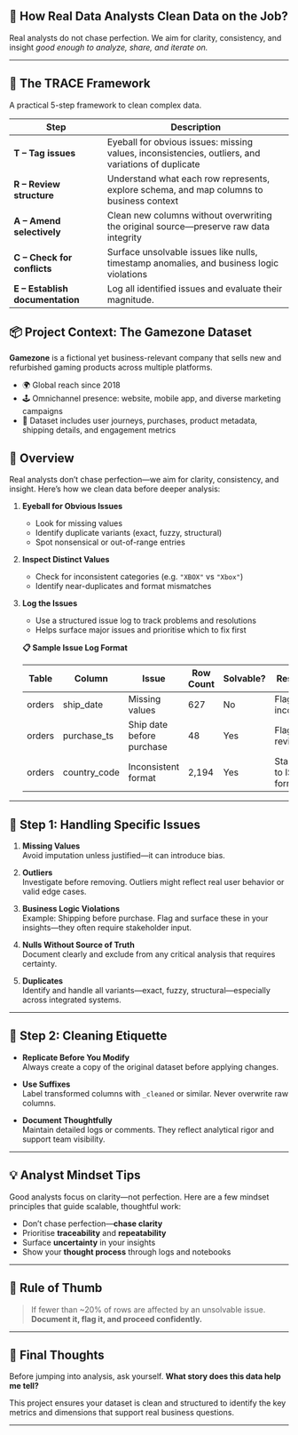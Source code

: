 ## 🧼 How Real Data Analysts Clean Data on the Job?

Real analysts do not chase perfection. We aim for clarity, consistency, and insight *good enough to analyze, share, and iterate on.*

---

## 🧱 The TRACE Framework
A practical 5-step framework to clean complex data. 

| Step | Description |
|------|-------------|
| **T – Tag issues** | Eyeball for obvious issues: missing values, inconsistencies, outliers, and variations of duplicate|
| **R – Review structure** | Understand what each row represents, explore schema, and map columns to business context |
| **A – Amend selectively** | Clean new columns without overwriting the original source—preserve raw data integrity |
| **C – Check for conflicts** | Surface unsolvable issues like nulls, timestamp anomalies, and business logic violations |
| **E – Establish documentation** | Log all identified issues and evaluate their magnitude.|

## 📦 Project Context: The Gamezone Dataset

**Gamezone** is a fictional yet business-relevant company that sells new and refurbished gaming products across multiple platforms.

- 🌍 Global reach since 2018  
- 🕹 Omnichannel presence: website, mobile app, and diverse marketing campaigns  
- 🎯 Dataset includes user journeys, purchases, product metadata, shipping details, and engagement metrics

## 🧪 Overview
Real analysts don’t chase perfection—we aim for clarity, consistency, and insight. Here’s how we clean data before deeper analysis:

1. **Eyeball for Obvious Issues**
   - Look for missing values
   - Identify duplicate variants (exact, fuzzy, structural)
   - Spot nonsensical or out-of-range entries

2. **Inspect Distinct Values**
   - Check for inconsistent categories (e.g. `"XBOX"` vs `"Xbox"`)
   - Identify near-duplicates and format mismatches

3. **Log the Issues**
   - Use a structured issue log to track problems and resolutions
   - Helps surface major issues and prioritise which to fix first

   **📋 Sample Issue Log Format**

   | Table  | Column       | Issue                        | Row Count | Solvable? | Resolution                 |
   |--------|--------------|------------------------------|-----------|-----------|----------------------------|
   | orders | ship_date    | Missing values               | 627       | No        | Flag as incomplete         |
   | orders | purchase_ts  | Ship date before purchase    | 48        | Yes       | Flag for review            |
   | orders | country_code | Inconsistent format          | 2,194     | Yes       | Standardise to ISO format  |

---

## 🧩 Step 1: Handling Specific Issues

1. **Missing Values**  
   Avoid imputation unless justified—it can introduce bias.

2. **Outliers**  
   Investigate before removing. Outliers might reflect real user behavior or valid edge cases.

3. **Business Logic Violations**  
   Example: Shipping before purchase. Flag and surface these in your insights—they often require stakeholder input.

4. **Nulls Without Source of Truth**  
   Document clearly and exclude from any critical analysis that requires certainty.

5. **Duplicates**  
   Identify and handle all variants—exact, fuzzy, structural—especially across integrated systems.

---

## 🧼 Step 2: Cleaning Etiquette

- **Replicate Before You Modify**  
  Always create a copy of the original dataset before applying changes.

- **Use Suffixes**  
  Label transformed columns with `_cleaned` or similar. Never overwrite raw columns.

- **Document Thoughtfully**  
  Maintain detailed logs or comments. They reflect analytical rigor and support team visibility.

---

## 💡 Analyst Mindset Tips

Good analysts focus on clarity—not perfection. Here are a few mindset principles that guide scalable, thoughtful work:

- Don’t chase perfection—**chase clarity**
- Prioritise **traceability** and **repeatability**
- Surface **uncertainty** in your insights
- Show your **thought process** through logs and notebooks

---

## 📌 Rule of Thumb

> If fewer than ~20% of rows are affected by an unsolvable issue. **Document it, flag it, and proceed confidently.**

---
## 🧠 Final Thoughts

Before jumping into analysis, ask yourself. **What story does this data help me tell?**

This project ensures your dataset is clean and structured to identify the key metrics and dimensions that support real business questions.

---
